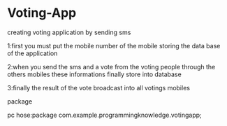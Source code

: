 # Voting-App

creating voting application by sending sms 

1:first you must put the mobile number of the mobile storing the data base of the application

2:when you send the sms and a vote from the voting people through the others mobiles these informations finally store into database

3:finally the result of the vote broadcast into all votings mobiles

package 

pc hose:package com.example.programmingknowledge.votingapp;


